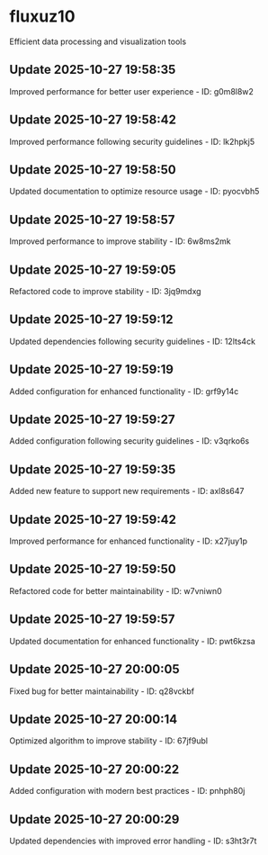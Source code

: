# fluxuz10
Efficient data processing and visualization tools

## Update 2025-10-27 19:58:35
Improved performance for better user experience - ID: g0m8l8w2


## Update 2025-10-27 19:58:42
Improved performance following security guidelines - ID: lk2hpkj5


## Update 2025-10-27 19:58:50
Updated documentation to optimize resource usage - ID: pyocvbh5


## Update 2025-10-27 19:58:57
Improved performance to improve stability - ID: 6w8ms2mk


## Update 2025-10-27 19:59:05
Refactored code to improve stability - ID: 3jq9mdxg


## Update 2025-10-27 19:59:12
Updated dependencies following security guidelines - ID: 12lts4ck


## Update 2025-10-27 19:59:19
Added configuration for enhanced functionality - ID: grf9y14c


## Update 2025-10-27 19:59:27
Added configuration following security guidelines - ID: v3qrko6s


## Update 2025-10-27 19:59:35
Added new feature to support new requirements - ID: axl8s647


## Update 2025-10-27 19:59:42
Improved performance for enhanced functionality - ID: x27juy1p


## Update 2025-10-27 19:59:50
Refactored code for better maintainability - ID: w7vniwn0


## Update 2025-10-27 19:59:57
Updated documentation for enhanced functionality - ID: pwt6kzsa


## Update 2025-10-27 20:00:05
Fixed bug for better maintainability - ID: q28vckbf


## Update 2025-10-27 20:00:14
Optimized algorithm to improve stability - ID: 67jf9ubl


## Update 2025-10-27 20:00:22
Added configuration with modern best practices - ID: pnhph80j


## Update 2025-10-27 20:00:29
Updated dependencies with improved error handling - ID: s3ht3r7t

